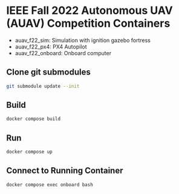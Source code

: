 # IEEE Fall 2022 Autonomous UAV (AUAV) Competition Containers

* auav_f22_sim: Simulation with ignition gazebo fortress
* auav_f22_px4: PX4 Autopilot
* auav_f22_onboard: Onboard computer

## Clone git submodules
```bash
git submodule update --init
```

## Build
```bash
docker compose build
```

## Run
```bash
docker compose up
```

## Connect to Running Container

```bash
docker compose exec onboard bash
```
